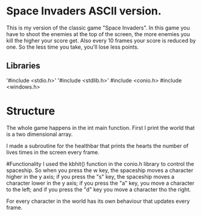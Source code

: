 # Space Invaders ASCII version.
This is my version of the classic game "Space Invaders". In this game you have to shoot the enemies at the top of the screen, the more enemies you kill the higher your score get. Also every 10 frames your score is reduced by one. So the less time you take, you'll lose less points.

## Libraries
'#include <stdio.h>'
'#include <stdlib.h>'
#include <conio.h>
#include <windows.h>

# Structure
The whole game happens in the int main function.
First I print the world that is a two dimensional array.


I made a subroutine for the healthbar that prints the hearts the number of lives times in the screen every frame.

#Functionality
I used the kbhit() function in the conio.h library to control the spaceship. So when you press the w key, the spaceship moves a character higher in the y axis; if you press the "s" key, the spaceship moves a character lower in the y axis; if you press the "a" key, you move a character to the left; and if you press the "d" key you move a character tho the right.

For every character in the world has its own behaviour that updates every frame.
